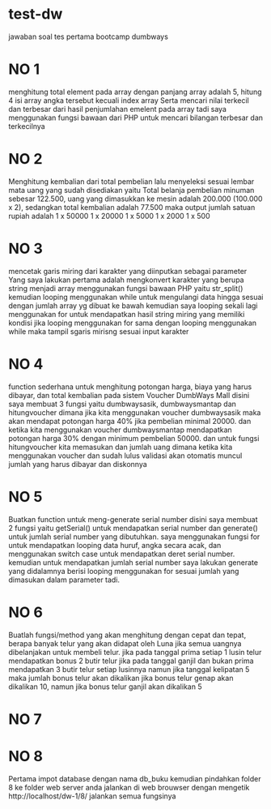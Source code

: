 # test-dw
jawaban soal tes pertama bootcamp dumbways

# NO 1
menghitung total element pada array dengan panjang array adalah 5, hitung 4 isi array angka tersebut kecuali index array Serta mencari nilai terkecil dan terbesar dari hasil penjumlahan emelent pada array tadi
saya menggunakan fungsi bawaan dari PHP untuk mencari bilangan terbesar dan terkecilnya

# NO 2
Menghitung kembalian dari total pembelian lalu menyeleksi sesuai lembar mata uang yang sudah disediakan yaitu Total belanja pembelian minuman sebesar 122.500, uang yang dimasukkan ke mesin adalah 200.000 (100.000 x 2), sedangkan total kembalian adalah 77.500 maka output jumlah satuan rupiah adalah
1 x 50000
1 x 20000
1 x 5000
1 x 2000
1 x 500

# NO 3
mencetak garis miring dari karakter yang diinputkan sebagai parameter
Yang saya lakukan pertama adalah mengkonvert karakter yang berupa string menjadi array menggunakan fungsi bawaan PHP yaitu str_split() kemudian looping menggunakan while untuk mengulangi data hingga sesuai dengan jumlah array yg dibuat ke bawah
kemudian saya looping sekali lagi menggunakan for untuk mendapatkan hasil string miring yang memiliki kondisi jika looping menggunakan for sama dengan looping menggunakan while maka tampil sgaris mirisng sesuai input karakter

# NO 4
function sederhana untuk menghitung potongan harga, biaya yang harus dibayar, dan total kembalian pada sistem Voucher DumbWays Mall
disini saya membuat 3 fungsi yaitu dumbwaysasik, dumbwaysmantap dan hitungvoucher dimana jika kita menggunakan voucher dumbwaysasik maka akan mendapat potongan harga 40% jika pembelian minimal 20000. dan ketika kita menggunakan voucher dumbwaysmantap mendapatkan potongan harga 30% dengan minimum pembelian 50000. dan untuk fungsi hitungvoucher kita memasukan dan jumlah uang dimana ketika kita menggunakan voucher dan sudah lulus validasi akan otomatis muncul jumlah yang harus dibayar dan diskonnya

# NO 5
Buatkan function untuk meng-generate serial number
disini saya membuat 2 fungsi yaitu getSerial() untuk mendapatkan serial number dan generate() untuk jumlah serial number yang dibutuhkan. 
saya menggunakan fungsi for untuk mendapatkan looping data huruf, angka secara acak, dan menggunakan switch case untuk mendapatkan deret serial number. kemudian untuk mendapatkan jumlah serial number saya lakukan generate yang didalamnya berisi looping menggunakan for sesuai jumlah yang dimasukan dalam parameter tadi.

# NO 6
Buatlah fungsi/method yang akan menghitung dengan cepat dan tepat, berapa banyak telur yang akan didapat oleh Luna jika semua uangnya dibelanjakan untuk membeli telur. 
jika pada tanggal prima setiap 1 lusin telur mendapatkan bonus 2 butir telur
jika pada tanggal ganjil dan bukan prima mendapatkan 3 butir telur setiap lusinnya
namun jika tanggal kelipatan 5 maka jumlah bonus telur akan dikalikan
jika bonus telur genap akan dikalikan 10, namun jika bonus telur ganjil akan dikalikan 5

# NO 7

# NO 8
Pertama impot database dengan nama db_buku
kemudian pindahkan folder 8 ke folder web server anda
jalankan di web brouwser dengan mengetik http://localhost/dw-1/8/
jalankan semua fungsinya





